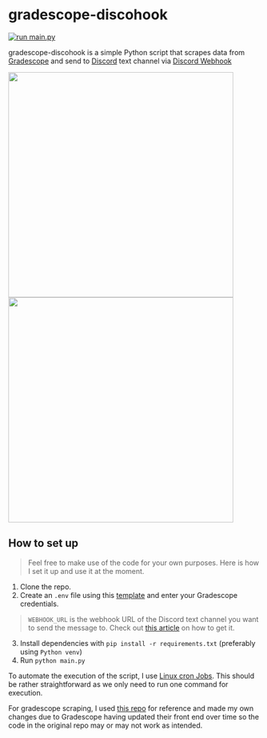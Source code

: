 # gradescope-discohook

[![run main.py](https://github.com/bachtran02/GradescopeSync/actions/workflows/actions.yml/badge.svg)](https://github.com/bachtran02/GradescopeSync/actions/workflows/actions.yml)

gradescope-discohook is a simple Python script that scrapes data from [Gradescope](https://www.gradescope.com/) and send to [Discord](https://discord.com/) text channel via [Discord Webhook](https://discord.com/developers/docs/resources/webhook)

 <img src="https://github.com/bachtran02/gradescope-discohook/assets/83796054/42e4f3e0-863b-4b03-88d6-4d5f1b6bd0e2" width="450">

 <img src="https://github.com/bachtran02/gradescope-discohook/assets/83796054/b6bb7015-401b-485c-968c-91baa974381e" width="450">

## How to set up

> Feel free to make use of the code for your own purposes. Here is how I set it up and use it at the moment.

1. Clone the repo.
2. Create an `.env` file using this [template](https://github.com/bachtran02/gradescope-discohook/blob/master/.env.example) and enter your Gradescope credentials. 

> `WEBHOOK_URL` is the webhook URL of the Discord text channel you want to send the message to. Check out [this article](https://support.discord.com/hc/en-us/articles/228383668-Intro-to-Webhooks) on how to get it.

3. Install dependencies with `pip install -r requirements.txt` (preferably using `Python venv`)  
4.  Run `python main.py`

To automate the execution of the script, I use [Linux cron Jobs](https://www.freecodecamp.org/news/cron-jobs-in-linux/). This should be rather straightforward as we only need to run one command for execution.  


 For gradescope scraping, I used [this repo](https://github.com/jlumbroso/pylifttk) for reference and made my own changes due to Gradescope having updated their front end over time so the code in the original repo may or may not work as intended. 

